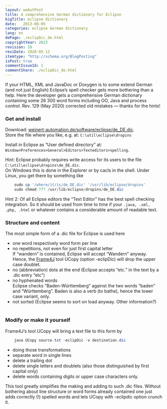 ```yaml
---
layout: weAutPost
title: A comprehensive German dictionary for Eclipse
bigTitle: eclipse dictionary
date:   2013-08-05
categories: eclipse German dictionary 
lang: en
dePage: ./eclipDic_de.html 
copyrightYear: 2013
revision: 18
reviDate: 2020-05-12
itemtype: "http://schema.org/BlogPosting"
isPost: true
commentIssueId: 1
commentShare: ./eclipDic_de.html
---
```


If your HTML, XML and JavaDoc or Doxygen is to some extend German (and not
just English) Eclipse’s spell checker gets more bothering than a help. Here
the developer gets a comprehensive German dictionary containing some
26&nbsp;300 word forms including OO, Java and process control. Rev. 129 (May
2020) corrected old mistakes &mdash; thanks for the hints!

### Get and install
Download: [weinert-automation.de/software/eclipse/de_DE.dic](https://weinert-automation.de/software/eclipse/de_DE.dic).<br />
Store the file where you like, e.g. at: `C:\util\eclipse\dropins`

Install in Eclipse as “User defined directory” at: `Window>Preferences>General>Editors>Texteditors>spelling`.

Hint: Eclipse probably requires write access for its users to the file
`C:\util\eclipse\dropins\de_DE.dic`.     
On Windows this is done in the Explorer or by cacls in the shell. Under Linux,
you get there by something like
```powershell
    sudo cp '/where/it/is/de_DE.dic' '/usr/lib/eclipse/dropins'
    sudo chmod 777 /usr/lib/eclipse/dropins/de_DE.dic
```
Hint 2: Of all Eclipse editors the “Text Editor” has the best spell checking integration. So it should be used from time to time if your 
`.java, .xml, .php, .html` or whatever contains a considerable amount
of readable text.

### Structure and content
The most simple form of a .dic file for Eclipse is used here
- one word respectively word form per line
- no repetitions, not even for just first capital letter<br />
  If “wandern” is contained, Eclipse will accept “Wandern” anyway. Hence,
  the [Frame4J](https://frame4j.de/index_en.html) tool 
  UCopy (option -eclipDic) will drop the upper case doublet.
- no (abbreviation) dots at the end (Eclipse accepts “etc.” in the text by a .dic entry “etc”)
- no hyphenated words<br />
  Eclipse checks “Baden-Württemberg” against the two words “baden” and “Württemberg”.
  Baden is also a verb (to bathe), hence the lower case variant, only.
- not sorted (Eclipse seems to sort on load anyway. Other information?)<br />
  &nbsp; 

### Modify or make it yourself
Frame4J‘s tool UCopy will bring a text file to this form by
```powershell
    java UCopy source.txt -eclipDic -v destination.dic
```
- doing those transformations
- separate word in single lines
- delete a trailing dot
- delete single letters and doublets (also those 
  distinguished by first capital only)
- delete words containing digits or upper case characters only.

This tool greatly simplifies the making and adding to such .dic files. 
Without bothering about line structure or word forms already contained one
just adds correctly (!) spelled words and lets UCopy with -eclipdic option
crunch it.